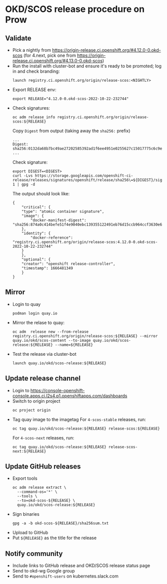 # OKD/SCOS release procedure on Prow

## Validate
- Pick a nightly from https://origin-release.ci.openshift.org/#4.12.0-0.okd-scos (for 4.next, pick one from https://origin-release.ci.openshift.org/#4.13.0-0.okd-scos)
- Run the install with cluster-bot and ensure it's ready to be promoted; log in and check branding:
  ```
  launch registry.ci.openshift.org/origin/release-scos:<NIGHTLY>
  ```
- Export RELEASE env:
  ```
  export RELEASE="4.12.0-0.okd-scos-2022-10-22-232744"
  ```
- Check signatures:
  ```
  oc adm release info registry.ci.openshift.org/origin/release-scos:${RELEASE}
  ```
  Copy `Digest` from output (taking away the `sha256:` prefix)
  ```
  ...
  Digest:    sha256:0132da68b7bc49ae27202585392ad1f6ee4951e0255627c15017775c6c9e33a6
  ...
  ```
  Check signature:
  ```
  export DIGEST=<DIGEST>
  curl -Lvs https://storage.googleapis.com/openshift-ci-release/releases/signatures/openshift/release/sha256\=${DIGEST}/signature-1 | gpg -d
  ```
  The output should look like:
  ```
  {
      "critical": {
      "type": "atomic container signature",
      "image": {
          "docker-manifest-digest": "sha256:874a0c414befe51f4e9040ebc139355122491eb76d15ccb964ccf3630e6ded1e"
      },
      "identity": {
          "docker-reference": "registry.ci.openshift.org/origin/release-scos:4.12.0-0.okd-scos-2022-10-22-232744"
      }
      },
      "optional": {
      "creator": "openshift release-controller",
      "timestamp": 1666481349
      }
  }
  ```

## Mirror
- Login to quay
  ```
  podman login quay.io
  ```

- Mirror the relase to quay:
  ```
  oc adm  release new --from-release registry.ci.openshift.org/origin/release-scos:${RELEASE} --mirror quay.io/okd/scos-content --to-image quay.io/okd/scos-release:${RELEASE} --name=${RELEASE}
  ```
- Test the release via cluster-bot
  ```
  launch quay.io/okd/scos-release:${RELEASE}
  ```

## Update release channel

- Login to https://console-openshift-console.apps.ci.l2s4.p1.openshiftapps.com/dashboards
- Switch to origin project
  ```
  oc project origin
  ```
- Tag quay image to the imagetag
  For `4-scos-stable` releases, run:
  ```
  oc tag quay.io/okd/scos-release:${RELEASE} release-scos:${RELEASE}
  ```
  For `4-scos-next` releases, run:
  ```
  oc tag quay.io/okd/scos-release:${RELEASE} release-scos-next:${RELEASE}
  ```

## Update GitHub releases
- Export tools
  ```
  oc adm release extract \
    --command-os='*' \
    --tools \
    --to=okd-scos-${RELEASE} \
    quay.io/okd/scos-release:${RELEASE}
  ```
- Sign binaries
  ```
  gpg -a -b okd-scos-${RELEASE}/sha256sum.txt
  ```
- Upload to GitHub
- Put `${RELEASE}` as the title for the release

## Notify community
- Include links to GitHub release and OKD/SCOS release status page
- Send to okd-wg Google group
- Send to `#openshift-users` on kubernetes.slack.com
